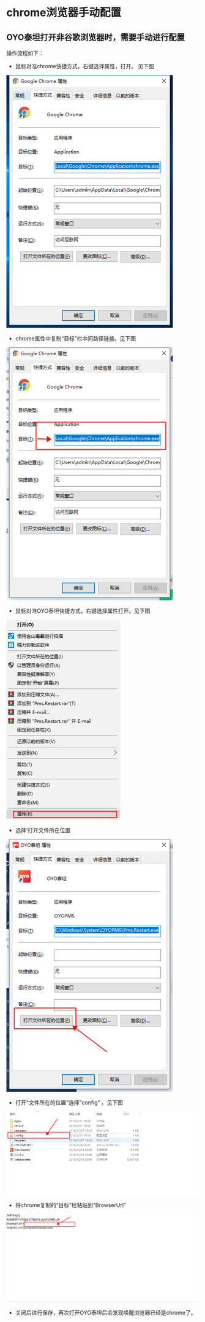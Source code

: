# chrome浏览器手动配置

## **OYO泰坦打开非谷歌浏览器时，需要手动进行配置**

操作流程如下：

* 鼠标对准chrome快捷方式，右键选择属性，打开。 见下图

![&#x6253;&#x5F00;chrome&#x5C5E;&#x6027;](../../../../.gitbook/assets/image%20%28290%29.png)

* chrome属性中复制“目标”栏中间路径链接。见下图

![&#x590D;&#x5236;&#x8DEF;&#x5F84;&#x4F4D;&#x7F6E;](../../../../.gitbook/assets/image%20%28517%29.png)

* 鼠标对准OYO泰坦快捷方式，右键选择属性打开。见下图

![   &#x6253;&#x5F00;OYO&#x6CF0;&#x5766;&#x5C5E;&#x6027;](../../../../.gitbook/assets/image%20%28913%29.png)

* 选择‘打开文件所在位置

![&#x9009;&#x62E9;&#x2018;&#x6253;&#x5F00;&#x6587;&#x4EF6;&#x6240;&#x5728;&#x4F4D;&#x7F6E;&#x2019;](../../../../.gitbook/assets/image%20%28930%29.png)

* 打开"文件所在的位置“选择”config” 。见下图

![](../../../../.gitbook/assets/image%20%28740%29.png)

* 将chrome复制的“目标”栏粘贴到“BrowserUrl”

![](../../../../.gitbook/assets/image%20%28454%29.png)

* 关闭后进行保存，再次打开OYO泰坦后会发现唤醒浏览器已经是chrome了。


